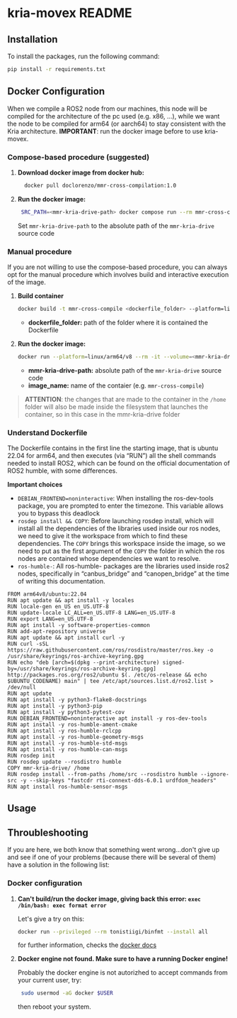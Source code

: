 # kria-movex README

## Installation
To install the packages, run the following command:
```bash
pip install -r requirements.txt
```

## Docker Configuration

When we compile a ROS2 node from our machines, this node will be compiled for the architecture of the pc used (e.g. x86, ...), while we want the node to be compiled for arm64 (or aarch64) to stay consistent with the Kria architecture. **IMPORTANT**: run the docker image before to use kria-movex.

### Compose-based procedure (suggested)

1. **Download docker image from docker hub:** 
    ```bash 
      docker pull doclorenzo/mmr-cross-compilation:1.0
    ```
2. **Run the docker image:** 
   ```bash
    SRC_PATH=<mmr-kria-drive-path> docker compose run --rm mmr-cross-compile-container
   ```
   
    Set `mmr-kria-drive-path` to the absolute path of the `mmr-kria-drive` source code

### Manual procedure
If you are not willing to use the compose-based procedure, you can always opt for the manual procedure which involves build and interactive execution of the image.

1. **Build container**
    ```bash
    docker build -t mmr-cross-compile <dockerfile_folder> --platform=linux/arm64/v8
    ```
   - **dockerfile_folder:** path of the folder where it is contained the Dockerfile
 
 2. **Run the docker image:**
    ```bash
    docker run --platform=linux/arm64/v8 --rm -it --volume=<mmr-kria-drive-path>:/home/mmr-kria-drive <image_name> 

    ```
    - **mmr-kria-drive-path:** absolute path of the `mmr-kria-drive` source code
    - **image_name:** name of the contaier (e.g. `mmr-cross-compile`)

> **ATTENTION**: the changes that are made to the container in the `/home` folder will also be made inside the filesystem that launches the container, so in this case in the mmr-kria-drive folder
>

### Understand Dockerfile

The Dockerfile contains in the first line the starting image, that is ubuntu 22.04 for arm64, and then executes (via “RUN”) all the shell commands needed to install ROS2, which can be found on the official documentation of ROS2 humble, with some differences.

**Important choices**
- ``DEBIAN_FRONTEND=noninteractive``: When installing the ros-dev-tools package, you are prompted to enter the timezone. This variable allows you to bypass this deadlock
- ``rosdep install && COPY``: Before launching rosdep install, which will install all the dependencies of the libraries used inside our ros nodes, we need to give it the workspace from which to find these dependencies. The ``COPY`` brings this workspace inside the image, so we need to put as the first argument of the ``COPY`` the folder in which the ros nodes are contained whose dependencies we want to resolve.
- ``ros-humble-``: All ros-humble- packages are the libraries used inside ros2 nodes, specifically in “canbus_bridge” and “canopen_bridge” at the time of writing this documentation.

```docker
FROM arm64v8/ubuntu:22.04
RUN apt update && apt install -y locales
RUN locale-gen en_US en_US.UTF-8
RUN update-locale LC_ALL=en_US.UTF-8 LANG=en_US.UTF-8
RUN export LANG=en_US.UTF-8
RUN apt install -y software-properties-common
RUN add-apt-repository universe
RUN apt update && apt install curl -y
RUN curl -sSL https://raw.githubusercontent.com/ros/rosdistro/master/ros.key -o /usr/share/keyrings/ros-archive-keyring.gpg
RUN echo "deb [arch=$(dpkg --print-architecture) signed-by=/usr/share/keyrings/ros-archive-keyring.gpg] http://packages.ros.org/ros2/ubuntu $(. /etc/os-release && echo $UBUNTU_CODENAME) main" | tee /etc/apt/sources.list.d/ros2.list > /dev/null
RUN apt update
RUN apt install -y python3-flake8-docstrings 
RUN apt install -y python3-pip 
RUN apt install -y python3-pytest-cov 
RUN DEBIAN_FRONTEND=noninteractive apt install -y ros-dev-tools
RUN apt install -y ros-humble-ament-cmake
RUN apt install -y ros-humble-rclcpp
RUN apt install -y ros-humble-geometry-msgs
RUN apt install -y ros-humble-std-msgs
RUN apt install -y ros-humble-can-msgs
RUN rosdep init
RUN rosdep update --rosdistro humble
COPY mmr-kria-drive/ /home
RUN rosdep install --from-paths /home/src --rosdistro humble --ignore-src -y --skip-keys "fastcdr rti-connext-dds-6.0.1 urdfdom_headers"
RUN apt install ros-humble-sensor-msgs
```

## Usage


## Throubleshooting
If you are here, we both know that something went wrong...don't give up and see if one of your problems (because there will be several of them) have a solution in the following list:

### Docker configuration

1.  **Can't build/run the docker image, giving back this error: `exec /bin/bash: exec format error `**
    
    Let's give a try on this:

    ```bash 
    docker run --privileged --rm tonistiigi/binfmt --install all 
    ```

    for further information, checks the [docker docs](https://docs.docker.com/build/building/multi-platform/)

2. **Docker engine not found. Make sure to have a running Docker engine!** 
   
   Probably the docker engine is not autorizhed to accept commands from your current user, try:
   ```bash
    sudo usermod -aG docker $USER
   ```
   then reboot your system.